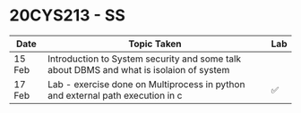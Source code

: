 # 20CYS213 - SS

| Date | Topic Taken | Lab |
|------|-------------|-----|
| 15 Feb | Introduction to System security and some talk about DBMS and what is isolaion of system |  |
| 17 Feb | Lab - exercise done on Multiprocess in python and external path execution in c | ✅ |
